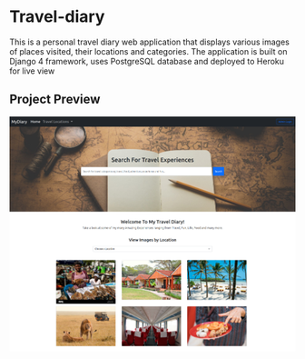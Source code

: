 # Travel-diary
This is a personal travel diary web application that displays various images of places visited, their locations and categories. The application is built on Django 4 framework, uses PostgreSQL database and deployed to Heroku for live view

## Project Preview

![Travel Diary](/travel/static/images/screenshot.png)